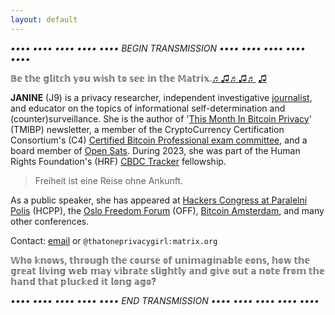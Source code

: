 ```yaml
---
layout: default
---
```


*•••• •••• •••• •••• •••• BEGIN TRANSMISSION •••• •••• •••• •••• ••••*

𝔹𝕖 𝕥𝕙𝕖 𝕘𝕝𝕚𝕥𝕔𝕙 𝕪𝕠𝕦 𝕨𝕚𝕤𝕙 𝕥𝕠 𝕤𝕖𝕖 𝕚𝕟 𝕥𝕙𝕖 𝕄𝕒𝕥𝕣𝕚𝕩.[♬](https://youtu.be/3kK_HGNOo9A)[♫](https://youtu.be/kXSLCQdG_Vg)[♬](https://youtu.be/32kYH6XZrIo)[♫](https://youtu.be/oIb9QUGjdIc)[♬](https://www.youtube.com/watch?v=WGtjPkDfmLs) [♫](https://www.youtube.com/watch?v=7E0fVfectDo)

**JANINE** (J9) is a privacy researcher, independent investigative [journalist](https://einzelgaengerinmotte.files.wordpress.com/2018/02/revision-controlled_journalism_v2.pdf), and educator on the topics of informational self-determination and (counter)surveillance. She is the author of '[This Month In Bitcoin Privacy](https://enegnei.github.io/This-Month-In-Bitcoin-Privacy/)' (TMIBP) newsletter, a member of the CryptoCurrency Certification Consortium's (C4) [Certified Bitcoin Professional exam committee](https://cryptoconsortium.org/team-c4/), and a board member of [Open Sats](https://opensats.org/about/j9). During 2023, she was part of the Human Rights Foundation's (HRF) [CBDC Tracker](https://cbdctracker.hrf.org/fellows) fellowship.

> Freiheit ist eine Reise ohne Ankunft.

As a public speaker, she has appeared at [Hackers Congress at Paralelní Polis](https://youtu.be/PXuCH89Arv4) (HCPP), the [Oslo Freedom Forum](https://www.youtube.com/watch?v=Dd6jXAeNPAM) (OFF), [Bitcoin Amsterdam](https://youtu.be/mX0zdqejv4o), and many other conferences.

Contact: [email](mailto:thatoneprivacygirl@tuta.io) or `@thatoneprivacygirl:matrix.org`

𝕎𝕙𝕠 𝕜𝕟𝕠𝕨𝕤, 𝕥𝕙𝕣𝕠𝕦𝕘𝕙 𝕥𝕙𝕖 𝕔𝕠𝕦𝕣𝕤𝕖 𝕠𝕗 𝕦𝕟𝕚𝕞𝕒𝕘𝕚𝕟𝕒𝕓𝕝𝕖 𝕖𝕠𝕟𝕤, 𝕙𝕠𝕨 𝕥𝕙𝕖 𝕘𝕣𝕖𝕒𝕥 𝕝𝕚𝕧𝕚𝕟𝕘 𝕨𝕖𝕓 𝕞𝕒𝕪 𝕧𝕚𝕓𝕣𝕒𝕥𝕖 𝕤𝕝𝕚𝕘𝕙𝕥𝕝𝕪 𝕒𝕟𝕕 𝕘𝕚𝕧𝕖 𝕠𝕦𝕥 𝕒 𝕟𝕠𝕥𝕖 𝕗𝕣𝕠𝕞 𝕥𝕙𝕖 𝕙𝕒𝕟𝕕 𝕥𝕙𝕒𝕥 𝕡𝕝𝕦𝕔𝕜𝕖𝕕 𝕚𝕥 𝕝𝕠𝕟𝕘 𝕒𝕘𝕠?











*•••• •••• •••• •••• •••• END TRANSMISSION •••• •••• •••• •••• ••••*
